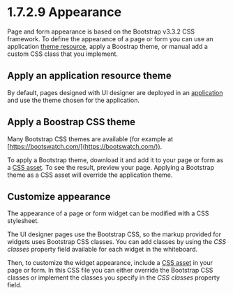 # 1.7.2.9 Appearance

Page and form appearance is based on the Bootstrap v3.3.2 CSS framework. 
To define the appearance of a page or form you can use an application [theme resource](/theme-resources),
apply a Boostrap theme, 
or manual add a custom CSS class that you implement.


## Apply an application resource theme

By default, pages designed with UI designer are deployed in an [application](/applications.md) 
and use the theme chosen for the application.


## Apply a Boostrap CSS theme

Many Bootstrap CSS themes are available 
(for example at [https://bootswatch.com/](https://bootswatch.com/)). 

To apply a Bootstrap theme, download it and add it to your page or form as a [CSS asset](/assets.md). 
To see the result, preview your page. 
Applying a Bootstrap theme as a CSS asset will override the application theme.



## Customize appearance

The appearance of a page or form widget can be modified with a CSS stylesheet. 

The UI designer pages use the Bootstrap CSS, so the markup provided for widgets uses Bootstrap CSS classes.
You can add classes by using the _CSS classes_ property field available 
for each widget in the whiteboard.


Then, to customize the widget appearance, include a [CSS asset](/assets.md) in your page or form. 
In this CSS file you can either override the Bootstrap CSS classes or implement the
classes you specify in the _CSS classes_ property field.